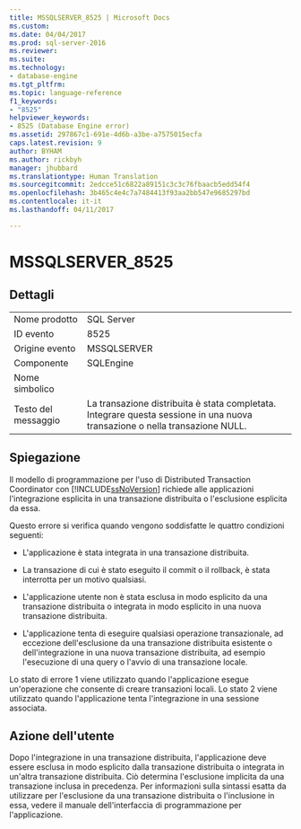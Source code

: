 ```yaml
---
title: MSSQLSERVER_8525 | Microsoft Docs
ms.custom: 
ms.date: 04/04/2017
ms.prod: sql-server-2016
ms.reviewer: 
ms.suite: 
ms.technology:
- database-engine
ms.tgt_pltfrm: 
ms.topic: language-reference
f1_keywords:
- "8525"
helpviewer_keywords:
- 8525 (Database Engine error)
ms.assetid: 297867c1-691e-4d6b-a3be-a7575015ecfa
caps.latest.revision: 9
author: BYHAM
ms.author: rickbyh
manager: jhubbard
ms.translationtype: Human Translation
ms.sourcegitcommit: 2edcce51c6822a89151c3c3c76fbaacb5edd54f4
ms.openlocfilehash: 3b465c4e4c7a7484413f93aa2bb547e9685297bd
ms.contentlocale: it-it
ms.lasthandoff: 04/11/2017

---
```

# <a name="mssqlserver8525"></a>MSSQLSERVER_8525
  
## <a name="details"></a>Dettagli  
  
|||  
|-|-|  
|Nome prodotto|SQL Server|  
|ID evento|8525|  
|Origine evento|MSSQLSERVER|  
|Componente|SQLEngine|  
|Nome simbolico||  
|Testo del messaggio|La transazione distribuita è stata completata. Integrare questa sessione in una nuova transazione o nella transazione NULL.|  
  
## <a name="explanation"></a>Spiegazione  
Il modello di programmazione per l'uso di Distributed Transaction Coordinator con [!INCLUDE[ssNoVersion](../../includes/ssnoversion-md.md)] richiede alle applicazioni l'integrazione esplicita in una transazione distribuita o l'esclusione esplicita da essa.  
  
Questo errore si verifica quando vengono soddisfatte le quattro condizioni seguenti:  
  
-   L'applicazione è stata integrata in una transazione distribuita.  
  
-   La transazione di cui è stato eseguito il commit o il rollback, è stata interrotta per un motivo qualsiasi.  
  
-   L'applicazione utente non è stata esclusa in modo esplicito da una transazione distribuita o integrata in modo esplicito in una nuova transazione distribuita.  
  
-   L'applicazione tenta di eseguire qualsiasi operazione transazionale, ad eccezione dell'esclusione da una transazione distribuita esistente o dell'integrazione in una nuova transazione distribuita, ad esempio l'esecuzione di una query o l'avvio di una transazione locale.  
  
Lo stato di errore 1 viene utilizzato quando l'applicazione esegue un'operazione che consente di creare transazioni locali. Lo stato 2 viene utilizzato quando l'applicazione tenta l'integrazione in una sessione associata.  
  
## <a name="user-action"></a>Azione dell'utente  
Dopo l'integrazione in una transazione distribuita, l'applicazione deve essere esclusa in modo esplicito dalla transazione distribuita o integrata in un'altra transazione distribuita. Ciò determina l'esclusione implicita da una transazione inclusa in precedenza. Per informazioni sulla sintassi esatta da utilizzare per l'esclusione da una transazione distribuita o l'inclusione in essa, vedere il manuale dell'interfaccia di programmazione per l'applicazione.  
  

